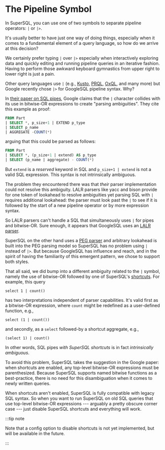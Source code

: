 # The Pipeline Symbol

In SuperSQL, you can use one of two symbols to separate pipeline operators: `|` or `|>`.

It's usually better to have just one way of doing things, especially when it comes
to a fundamental element of a query language, so how do we arrive at this decision?

We certainly prefer typing `|` over `|>` especially when interactively exploring data
and quickly editing and running pipeline queries in an iterative fashion.  Having to
perform those awkward keyboard gymnastics from upper right to lower right is just
a pain.

Other query languages use `|` (e.g.,
[Kusto](https://learn.microsoft.com/en-us/kusto/query/?view=microsoft-fabric),
[PRQL](https://prql-lang.org/),
[OxQL](https://rfd.shared.oxide.computer/rfd/0463), and many more)
but Google recently chose `|>` for GoogleSQL pipeline syntax.  Why?

In [their paper on SQL pipes](https://research.google/pubs/sql-has-problems-we-can-fix-them-pipe-syntax-in-sql/),
Google claims that the `|` character collides with its use in bitwise-OR expressions
to create "parsing ambiguities".  They cite this example as proof:
```sql
FROM Part
| SELECT *, p_size+1 | EXTEND p_type
| SELECT p_name
| AGGREGATE -COUNT(*)
```
arguing that this could be parsed as follows:
```sql
FROM Part
| SELECT *, (p_size+1 | extend) AS p_type
| SELECT (p_name | aggregate) - COUNT(*)
```
But `extend` is a _reserved_ keyword in SQL and `p_size+1 | extend` is
not a valid SQL expression.  This syntax is not intrinsically ambiguous.

The problem they encountered there was that _their_ parser implementation
could not resolve this ambiguity.  LALR parsers like yacc and bison provide for
one token of lookahead to resolve ambiguities yet parsing SQL with `|`
requires additional lookahead: the parser must look past the `|` to
see if it is followed by the start of a new pipeline operator or by more
expression syntax.

So LALR parsers can't handle a SQL that simultaneously uses `|` for pipes
and bitwise-OR.  Sure enough, it appears that GoogleSQL uses an
[LALR parser](https://github.com/google/zetasql/blob/master/bazel/bison.bzl).

SuperSQL on the other hand uses a
[PEG parser](https://en.wikipedia.org/wiki/Parsing_expression_grammar)
and arbitrary lookahead is built into the PEG parsing model so
SuperSQL has no problem using `|` instead of `|>`.
But because GoogleSQL has influence and reach,
and in the spirit of having the familiarity of this emergent pattern, we chose
to support both styles.

That all said, we did bump into a different ambiguity related to the `|` symbol,
namely the use of bitwise-OR followed by one of SuperSQL's
[shortcuts](https://zed.brimdata.io/docs/language/pipeline-model#implied-operators).  For example, this query
```
select 1 | count()
```
has two interpretations independent of parser capabilities.
It's valid first as a bitwise-OR expression, where `count` might be redefined as
a user-defined function, e.g.,
```
select (1 | count())
```
and secondly, as a `select` followed-by a shortcut aggregate, e.g.,
```
(select 1) | count()
```
In other words, SQL pipes _with SuperSQL shortcuts_ is in fact
_intrinsically ambiguous_.

To avoid this problem, SuperSQL takes the suggestion in the Google paper:
when shortcuts are enabled, any top-level bitwise-OR expressions
must be parenthesized.  Because SuperSQL supports
named bitwise functions as a best-practice, there is no need for this
disambiguation when it comes to newly written queries.

When shortcuts aren't enabled, SuperSQL is fully compatible with legacy SQL syntax.
So when you want to run SuperSQL on old SQL queries that use top-level
bitwise-OR expressions --- arguably a pretty obscure corner case --- just disable
SuperSQL shortcuts and everything will work.

:::tip note

Note that a config option to disable shortcuts is not yet implemented, but will be
available in the future.

:::
